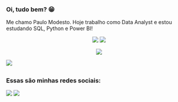 ### Oi, tudo bem? 😁

 Me chamo Paulo Modesto. Hoje trabalho como Data Analyst e estou estudando SQL, Python e Power BI!

<p align = "center">
  <img  src = "https://github-readme-stats.vercel.app/api?username=paulomodestoo&show_icons=true&theme=dark">
  <img src = "https://github-readme-stats.vercel.app/api/top-langs/?username=paulomodestoo&layout=compact&theme=dark">
</p>

<p align = "center">
 <img  src="https://github-readme-streak-stats.herokuapp.com/?user=paulomodestoo&show_icons=true&locale=en&layout=compact&theme=radical&line_height=0" />
</p> 

<p align="left">
  <a href="https://skillicons.dev">
    <img src="https://skillicons.dev/icons?i=aws,figma,postgres,py,r" />
  </a>
</p>
  
  ##
 
 ### Essas são minhas redes sociais:
<div> 
  <a href="https://instagram.com/paulomodestoo" target="_blank"><img src="https://img.shields.io/badge/Instagram-E4405F?style=for-the-badge&logo=instagram&logoColor=white" target="_blank"></a>
  <a href="https://www.linkedin.com/in/paulo-modesto" target="_blank"><img src="https://img.shields.io/badge/-LinkedIn-%230077B5?style=for-the-badge&logo=linkedin&logoColor=white" target="_blank"></a> 
</div>

